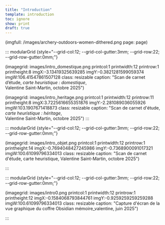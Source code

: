```yaml
---
title: "Introduction"
template: introduction
toc: ignore
show: print
draft: true
---
```



(imgfull: /images/archery-outdoors-women-dithered.png page: page)



::: modularGrid {style="--grid-col:12; --grid-col-gutter:3mm; --grid-row:22; --grid-row-gutter:0mm;"}

(imagegrid: images/intro_domestique.png printcol:1 printwidth:12 printrow:1 printheight:8 imgX:-3.13419325639285 imgY:-0.3821281599059374 imgW:106.41547861507128 class: resizable caption: "Scan de carnet d’étude, *carte heuristique : domestique*, <br> Valentine Saint-Martin, octobre 2025")

(imagegrid: images/intro_heritage.png printcol:1 printwidth:12 printrow:11 printheight:8 imgX:3.7225616655351876 imgY:-2.281089036055926 imgW:103.1907671418873 class: resizable caption: "Scan de carnet d'étude, *carte heuristique : héritage*, <br>Valentine Saint-Martin, octobre 2025")
:::

::: modularGrid {style="--grid-col:12; --grid-col-gutter:3mm; --grid-row:22; --grid-row-gutter:0mm;"}

(imagegrid: images/intro_objet.png printcol:1 printwidth:12 printrow:1 printheight:14 imgX:-0.7694048427245986 imgY:-0.7368900091017321 imgW:100.61099796334013 class: resizable caption: "Scan de carnet d'étude, carte heuristique, Valentine Saint-Martin, octobre 2025")

:::

::: modularGrid {style="--grid-col:12; --grid-col-gutter:3mm; --grid-row:22; --grid-row-gutter:0mm;"}

(imagegrid: images/intro0.png printcol:1 printwidth:12 printrow:1 printheight:12 imgX:-0.1584068793844761 imgY:-0.9259259259259288 imgW:100.61099796334013 class: resizable caption: "Capture d'écran de la vue graphique du coffre Obsidian mémoire_valentine, juin 2025")

:::